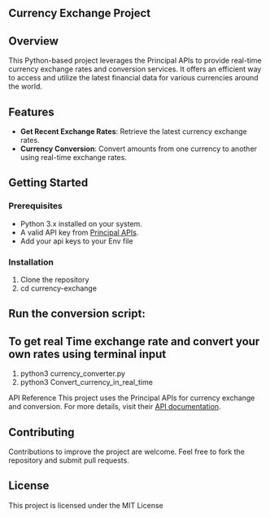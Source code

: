 ## Currency Exchange Project

## Overview
This Python-based project leverages the Principal APIs to provide real-time currency exchange rates and conversion services. It offers an efficient way to access and utilize the latest financial data for various currencies around the world.

## Features
- **Get Recent Exchange Rates**: Retrieve the latest currency exchange rates.
- **Currency Conversion**: Convert amounts from one currency to another using real-time exchange rates.

## Getting Started

### Prerequisites
- Python 3.x installed on your system.
- A valid API key from [Principal APIs](https://rapidapi.com/principalapis/api/currency-conversion-and-exchange-rates).
- Add your api keys to your Env file
  

### Installation
1. Clone the repository
2. cd currency-exchange


## Run the conversion script:

## To get real Time exchange rate and convert your own rates using terminal input 

1. python3 currency_converter.py
2. python3 Convert_currency_in_real_time


 API Reference
This project uses the Principal APIs for currency exchange and conversion. For more details, visit their [API documentation](https://rapidapi.com/principalapis/api/currency-conversion-and-exchange-rates).

## Contributing
Contributions to improve the project are welcome. Feel free to fork the repository and submit pull requests.

## License
This project is licensed under the MIT License 







   
   
